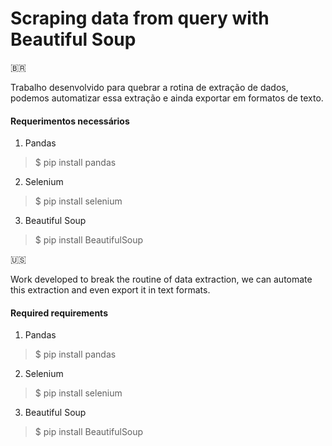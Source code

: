 # Scraping data from query with Beautiful Soup

🇧🇷

Trabalho desenvolvido para quebrar a rotina de extração de dados, podemos automatizar essa extração e ainda exportar em formatos de texto.

#### Requerimentos necessários

1. Pandas
> $ pip install pandas

2. Selenium
> $ pip install selenium

3. Beautiful Soup
> $ pip install BeautifulSoup

:us:

Work developed to break the routine of data extraction, we can automate this extraction and even export it in text formats.

#### Required requirements

1. Pandas
> $ pip install pandas

2. Selenium
> $ pip install selenium

3. Beautiful Soup
> $ pip install BeautifulSoup

